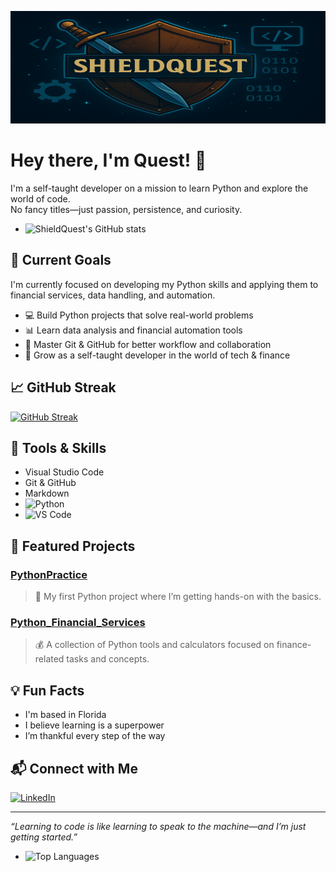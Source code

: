 <p align="center">
  <img src="https://github.com/ShieldQuest/ShieldQuest/blob/main/ChatGPT%20Image%20Apr%2022,%202025%20at%2002_34_11%20AM.png?raw=true" width="100%" style="max-height:180px;" />
</p>



# Hey there, I'm Quest! 👋

I'm a self-taught developer on a mission to learn Python and explore the world of code.  
No fancy titles—just passion, persistence, and curiosity.

- ![ShieldQuest's GitHub stats](https://github-readme-stats.vercel.app/api?username=ShieldQuest&show_icons=true&theme=tokyonight)


## 🚀 Current Goals

I'm currently focused on developing my Python skills and applying them to financial services, data handling, and automation.

- 💻 Build Python projects that solve real-world problems  
- 📊 Learn data analysis and financial automation tools  
- 🔧 Master Git & GitHub for better workflow and collaboration  
- 🧠 Grow as a self-taught developer in the world of tech & finance


## 📈 GitHub Streak

[![GitHub Streak](https://streak-stats.demolab.com?user=ShieldQuest&theme=tokyonight)](https://git.io/streak-stats)


## 🔧 Tools & Skills

- Visual Studio Code
- Git & GitHub
- Markdown
- ![Python](https://img.shields.io/badge/Python-3776AB?style=for-the-badge&logo=python&logoColor=white)
- ![VS Code](https://img.shields.io/badge/VSCode-007ACC?style=for-the-badge&logo=visual-studio-code&logoColor=white)


## 📂 Featured Projects
### [PythonPractice](https://github.com/ShieldQuest/PythonPractice)  
> 📘 My first Python project where I’m getting hands-on with the basics.
### [Python_Financial_Services](https://github.com/ShieldQuest/Python_Financial_Services)  
> 💰 A collection of Python tools and calculators focused on finance-related tasks and concepts.


## 💡 Fun Facts

- I'm based in Florida
- I believe learning is a superpower
- I’m thankful every step of the way

## 📬 Connect with Me

[![LinkedIn](https://img.shields.io/badge/LinkedIn-in%2Frobrt--alv-blue?logo=linkedin)](https://linkedin.com/in/robrt-alv)

---

_“Learning to code is like learning to speak to the machine—and I’m just getting started.”_
 - ![Top Languages](https://github-readme-stats.vercel.app/api/top-langs/?username=ShieldQuest&layout=compact&theme=tokyonight)

